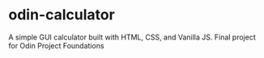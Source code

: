 # odin-calculator
A simple GUI calculator built with HTML, CSS, and Vanilla JS. Final project for Odin Project Foundations
